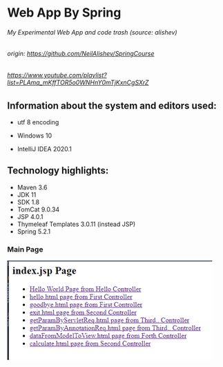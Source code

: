 # Web App By Spring
###### My Experimental Web App and code trash (source: alishev)
###### origin: https://github.com/NeilAlishev/SpringCourse
###### https://www.youtube.com/playlist?list=PLAma_mKffTOR5o0WNHnY0mTjKxnCgSXrZ

## Information about the system and editors used:

- utf 8 encoding

- Windows 10

- IntelliJ IDEA 2020.1


## Technology highlights:

- Maven 3.6
- JDK 11 
- SDK 1.8
- TomCat 9.0.34
- JSP 4.0.1
- Thymeleaf Templates 3.0.11 (instead JSP)
- Spring 5.2.1


### Main Page

![](https://github.com/MartyMcAir/-WebApps-Experimental-/blob/master/WebAppBySpring/src/main/webapp/WEB-INF/img/MainPage.png)
